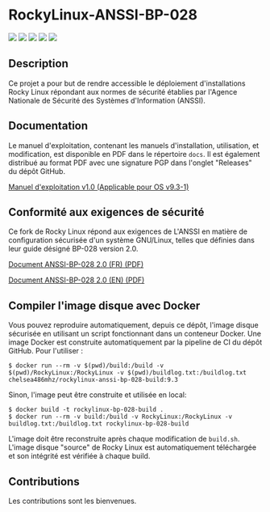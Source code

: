 # RockyLinux-ANSSI-BP-028

![](https://img.shields.io/badge/maintained-yes-green) ![](https://img.shields.io/github/license/Chelsea486MHz/RockyLinux-ANSSI-BP-028
) ![](https://img.shields.io/github/actions/workflow/status/Chelsea486MHz/RockyLinux-ANSSI-BP-028/docker.yml?label=build%20(docker)) ![](https://img.shields.io/github/v/release/Chelsea486MHz/RockyLinux-ANSSI-BP-028
) ![](https://img.shields.io/badge/SECURITY_LEVEL-enhanced-blue)


## Description

Ce projet a pour but de rendre accessible le déploiement d'installations Rocky Linux répondant aux normes de sécurité établies par l'Agence Nationale de Sécurité des Systèmes d'Information (ANSSI).

## Documentation

Le manuel d'exploitation, contenant les manuels d'installation, utilisation, et modification, est disponible en PDF dans le répertoire `docs`. Il est également distribué au format PDF avec une signature PGP dans l'onglet "Releases" du dépôt GitHub.

[Manuel d'exploitation v1.0 (Applicable pour OS v9.3-1)](https://github.com/Chelsea486MHz/RockyLinux-ANSSI-BP-028/releases/download/v9.3-1/manuel-exploitation.pdf)

## Conformité aux exigences de sécurité

Ce fork de Rocky Linux répond aux exigences de L'ANSSI en matière de configuration sécurisée d'un système GNU/Linux, telles que définies dans leur guide désigné BP-028 version 2.0.

[Document ANSSI-BP-028 2.0 (FR) (PDF)](https://cyber.gouv.fr/sites/default/files/document/fr_np_linux_configuration-v2.0.pdf)

[Document ANSSI-BP-028 2.0 (EN) (PDF)](https://cyber.gouv.fr/sites/default/files/document/linux_configuration-en-v2.pdf)

## Compiler l'image disque avec Docker

Vous pouvez reproduire automatiquement, depuis ce dépôt, l'image disque sécurisée en utilisant un script fonctionnant dans un conteneur Docker. Une image Docker est construite automatiquement par la pipeline de CI du dépôt GitHub. Pour l'utiliser :

`$ docker run --rm -v $(pwd)/build:/build -v $(pwd)/RockyLinux:/RockyLinux -v $(pwd)/buildlog.txt:/buildlog.txt chelsea486mhz/rockylinux-anssi-bp-028-build:9.3`

Sinon, l'image peut être construite et utilisée en local:

```
$ docker build -t rockylinux-bp-028-build .
$ docker run --rm -v build:/build -v RockyLinux:/RockyLinux -v buildlog.txt:/buildlog.txt rockylinux-bp-028-build
```

L'image doit être reconstruite après chaque modification de `build.sh`. L'image disque "source" de Rocky Linux est automatiquement téléchargée et son intégrité est vérifiée à chaque build.

## Contributions

Les contributions sont les bienvenues.